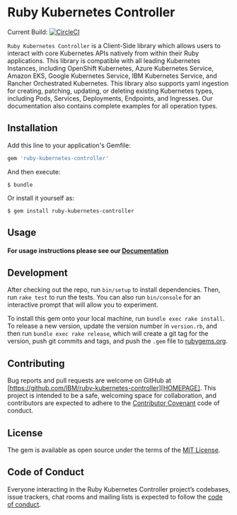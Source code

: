 # Ruby Kubernetes Controller

Current Build: [![CircleCI](https://circleci.com/gh/IBM/ruby-kubernetes-controller.svg?style=svg)](https://circleci.com/gh/IBM/ruby-kubernetes-controller)

`Ruby Kubernetes Controller` is a Client-Side library which allows users to 
interact with core Kubernetes APIs natively from within their 
Ruby applications. This library is compatible with all leading Kubernetes 
Instances, including OpenShift Kubernetes, Azure Kubernetes Service, 
Amazon EKS, Google Kubernetes Service, IBM Kubernetes Service, and Rancher 
Orchestrated Kubernetes. This library also supports yaml ingestion 
for creating, patching, updating, or deleting existing Kubernetes 
types, including Pods, Services, Deployments, Endpoints, and Ingresses. 
Our documentation also contains complete examples for all operation types.

## Installation

Add this line to your application's Gemfile:

```ruby
gem 'ruby-kubernetes-controller'
```

And then execute:

    $ bundle

Or install it yourself as:

    $ gem install ruby-kubernetes-controller

## Usage

#### For usage instructions please see our [Documentation][DOCUMENTATION]

## Development

After checking out the repo, run `bin/setup` to install dependencies. Then, run `rake test` to run the tests. You can also run `bin/console` for an interactive prompt that will allow you to experiment.

To install this gem onto your local machine, run `bundle exec rake install`. To release a new version, update the version number in `version.rb`, and then run `bundle exec rake release`, which will create a git tag for the version, push git commits and tags, and push the `.gem` file to [rubygems.org](https://rubygems.org).

## Contributing

Bug reports and pull requests are welcome on GitHub at [https://github.com/IBM/ruby-kubernetes-controller][HOMEPAGE]. This project is intended to be a safe, welcoming space for collaboration, and contributors are expected to adhere to the [Contributor Covenant](http://contributor-covenant.org) code of conduct.

## License

The gem is available as open source under the terms of the [MIT License](https://opensource.org/licenses/MIT).

## Code of Conduct

Everyone interacting in the Ruby Kubernetes Controller project’s codebases, issue trackers, chat rooms and mailing lists is expected to follow the [code of conduct](https://github.com/[USERNAME]/rubykubernetescontroller/blob/master/CODE_OF_CONDUCT.md).

[HOMEPAGE]: https://github.com/IBM/ruby-kubernetes-controller
[DOCUMENTATION]: https://github.com/IBM/ruby-kubernetes-controller/blob/master/Documentation/DOCUMENTATION.md